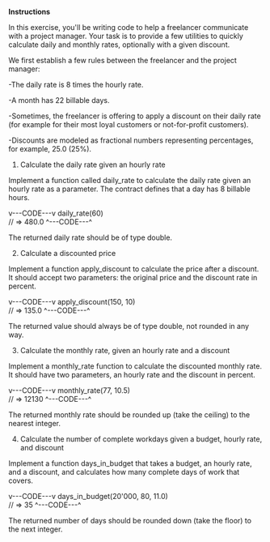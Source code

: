 **Instructions**

In this exercise, you'll be writing code to help a freelancer communicate with a project manager. Your task is to provide a few utilities to quickly calculate daily and monthly rates, optionally with a given discount.

We first establish a few rules between the freelancer and the project manager:

-The daily rate is 8 times the hourly rate.

-A month has 22 billable days.

-Sometimes, the freelancer is offering to apply a discount on their daily rate (for example for their most loyal customers or not-for-profit customers).

-Discounts are modeled as fractional numbers representing percentages, for example, 25.0 (25%).

1. Calculate the daily rate given an hourly rate

Implement a function called daily_rate to calculate the daily rate given an hourly rate as a parameter. The contract defines that a day has 8 billable hours.

v---CODE---v
daily_rate(60)<br>
// => 480.0
^---CODE---^

The returned daily rate should be of type double.

2. Calculate a discounted price

Implement a function apply_discount to calculate the price after a discount. It should accept two parameters: the original price and the discount rate in percent.

v---CODE---v
apply_discount(150, 10)<br>
// => 135.0
^---CODE---^

The returned value should always be of type double, not rounded in any way.

3. Calculate the monthly rate, given an hourly rate and a discount
   
Implement a monthly_rate function to calculate the discounted monthly rate. It should have two parameters, an hourly rate and the discount in percent.

v---CODE---v
monthly_rate(77, 10.5)<br>
// => 12130
^---CODE---^

The returned monthly rate should be rounded up (take the ceiling) to the nearest integer.

4. Calculate the number of complete workdays given a budget, hourly rate, and discount
   
Implement a function days_in_budget that takes a budget, an hourly rate, and a discount, and calculates how many complete days of work that covers.

v---CODE---v
days_in_budget(20'000, 80, 11.0)<br>
// => 35
^---CODE---^

The returned number of days should be rounded down (take the floor) to the next integer.
